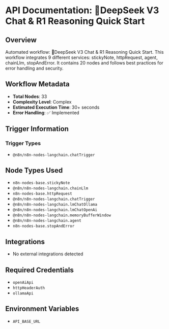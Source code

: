 # API Documentation: 🐋DeepSeek V3 Chat & R1 Reasoning Quick Start

## Overview
Automated workflow: 🐋DeepSeek V3 Chat & R1 Reasoning Quick Start. This workflow integrates 9 different services: stickyNote, httpRequest, agent, chainLlm, stopAndError. It contains 20 nodes and follows best practices for error handling and security.

## Workflow Metadata
- **Total Nodes**: 33
- **Complexity Level**: Complex
- **Estimated Execution Time**: 30+ seconds
- **Error Handling**: ✅ Implemented

## Trigger Information
### Trigger Types
- `@n8n/n8n-nodes-langchain.chatTrigger`

## Node Types Used
- `n8n-nodes-base.stickyNote`
- `@n8n/n8n-nodes-langchain.chainLlm`
- `n8n-nodes-base.httpRequest`
- `@n8n/n8n-nodes-langchain.chatTrigger`
- `@n8n/n8n-nodes-langchain.lmChatOllama`
- `@n8n/n8n-nodes-langchain.lmChatOpenAi`
- `@n8n/n8n-nodes-langchain.memoryBufferWindow`
- `@n8n/n8n-nodes-langchain.agent`
- `n8n-nodes-base.stopAndError`

## Integrations
- No external integrations detected

## Required Credentials
- `openAiApi`
- `httpHeaderAuth`
- `ollamaApi`

## Environment Variables
- `API_BASE_URL`
